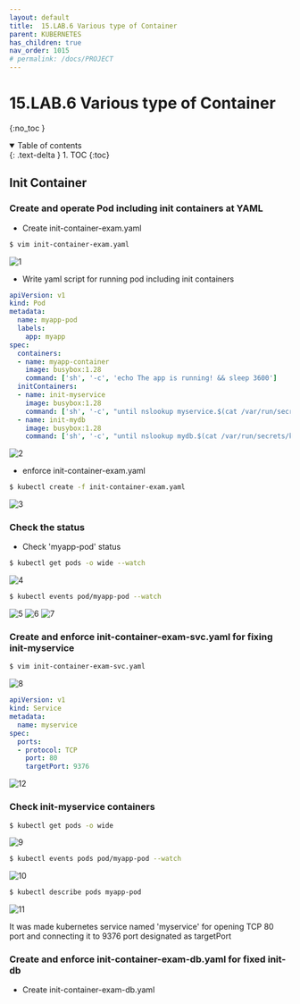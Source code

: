 ```yaml
---
layout: default
title:  15.LAB.6 Various type of Container
parent: KUBERNETES
has_children: true
nav_order: 1015
# permalink: /docs/PROJECT
---
```


# 15.LAB.6 Various type of Container

{:no_toc }

<details open markdown="block">  
  <summary>
    Table of contents
  </summary>
  {: .text-delta }
1. TOC  
{:toc}
</details>

## Init Container  

### Create and operate Pod including init containers at YAML  

* Create init-container-exam.yaml

``` bash
$ vim init-container-exam.yaml
```  

![1](/docs/KUBERNETES/15.LAB-6-varioustypeofcontainer/1.png)  

* Write yaml script for running pod including init containers

```yml
apiVersion: v1
kind: Pod
metadata:
  name: myapp-pod
  labels:
    app: myapp
spec: 
  containers:
  - name: myapp-container
    image: busybox:1.28
    command: ['sh', '-c', 'echo The app is running! && sleep 3600']
  initContainers:
  - name: init-myservice
    image: busybox:1.28
    command: ['sh', '-c', "until nslookup myservice.$(cat /var/run/secrets/kubernetes.io/serviceaccount/namespace).svc.cluster.local; do echo waiting for myservice; sleep 2; done"]
  - name: init-mydb
    image: busybox:1.28
    command: ['sh', '-c', "until nslookup mydb.$(cat /var/run/secrets/kubernetes.io/serviceaccount/namespace).svc.cluster.local; do echo waiting for mydb; sleep 2; done"]
```  

![2](/docs/KUBERNETES/15.LAB-6-varioustypeofcontainer/2.png)  

* enforce init-container-exam.yaml  

```bash
$ kubectl create -f init-container-exam.yaml
```

![3](/docs/KUBERNETES/15.LAB-6-varioustypeofcontainer/3.png)

### Check the status

* Check 'myapp-pod' status  

```bash
$ kubectl get pods -o wide --watch
```

![4](/docs/KUBERNETES/15.LAB-6-varioustypeofcontainer/4.png)

```bash
$ kubectl events pod/myapp-pod --watch
```

![5](/docs/KUBERNETES/15.LAB-6-varioustypeofcontainer/5.png)
![6](/docs/KUBERNETES/15.LAB-6-varioustypeofcontainer/6.png)
![7](/docs/KUBERNETES/15.LAB-6-varioustypeofcontainer/7.png)

### Create and enforce init-container-exam-svc.yaml for fixing init-myservice  

```bash
$ vim init-container-exam-svc.yaml
```

![8](/docs/KUBERNETES/15.LAB-6-varioustypeofcontainer/8.png)

```yml
apiVersion: v1
kind: Service
metadata:
  name: myservice
spec:
  ports:
  - protocol: TCP
    port: 80
    targetPort: 9376
```
![12](/docs/KUBERNETES/15.LAB-6-varioustypeofcontainer/12.png)

### Check init-myservice containers  

```bash
$ kubectl get pods -o wide
```

![9](/docs/KUBERNETES/15.LAB-6-varioustypeofcontainer/9.png)

```bash
$ kubectl events pods pod/myapp-pod --watch
```

![10](/docs/KUBERNETES/15.LAB-6-varioustypeofcontainer/10.png)  

```bash
$ kubectl describe pods myapp-pod
```

![11](/docs/KUBERNETES/15.LAB-6-varioustypeofcontainer/11.png)  

It was made kubernetes service named 'myservice' for opening TCP 80 port and connecting it to 9376 port designated as targetPort

### Create and enforce init-container-exam-db.yaml for fixed init-db

* Create init-container-exam-db.yaml  

